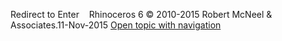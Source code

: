 ---
---

Redirect to Enter&#160;
&#160;
Rhinoceros 6 © 2010-2015 Robert McNeel &amp; Associates.11-Nov-2015
 [Open topic with navigation](enter.html) 

